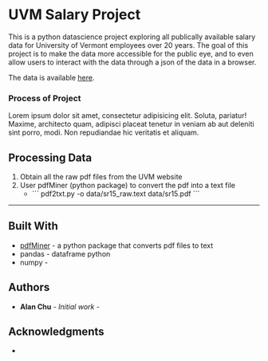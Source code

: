 # UVM Salary Project

This is a python datascience project exploring all publically available salary data for University of Vermont employees over 20 years.  The goal of this project is to make the data more accessible for the public eye, and to even allow users to interact with the data through a json of the data in a browser. 

The data is available <a href="https://www.uvm.edu/~oir/?Page=base_pay.html&SM=submenu_fac_staff.html">here</a>.


### Process of Project
Lorem ipsum dolor sit amet, consectetur adipisicing elit. Soluta, pariatur! Maxime, architecto quam, adipisci placeat tenetur in veniam ab aut deleniti sint porro, modi. Non repudiandae hic veritatis et aliquam.

## Processing Data
<ol>
	<li> Obtain all the raw pdf files from the <a href="https://www.uvm.edu/~oir/?Page=base_pay.html&SM=submenu_fac_staff.html"></a>UVM website</li>
	<li> User pdfMiner (python package) to convert the pdf into a text file<ul>
	<li> 
		```
		pdf2txt.py -o data/sr15_raw.text data/sr15.pdf 
		``` 
	</li>
	</ul></li>
</ol>

<hr>

## Built With

* <a href="http://euske.github.io/pdfminer/index.html">pdfMiner</a> - a python package that converts pdf files to text
* pandas - dataframe python
* numpy - 


## Authors

* **Alan Chu** - *Initial work* - 

## Acknowledgments

* 
